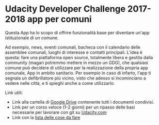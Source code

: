 # Udacity Developer Challenge 2017-2018 app per comuni

Questa App ha lo scopo di offrire funzionalità base per diventare un'app istituzionale di un comune. 

Ad esempio, news, eventi comunali, bacheca con il calendario delle assemblee comunali, luoghi di interesse e contatti principali. L’idea è questa: fare una piattaforma open source, totalmente libera e gestita dalla community (magari potremmo mettere in mezzo un GDG), che qualsiasi comune può decidere di utilizzare per la realizzazione della propria app comunale, App in ambito sanitario. Per esempio in caso di infarto, l'app ti segnala un defibrillatore più vicino, visto che adesso si incominciano a vedere nelle città, e ti spieghi anche a come utilizzarlo.

Link utili:

<ul>
  <li>Link alla cartella di <a href="https://drive.google.com/drive/folders/1oIT6jP9hOC0OMYAxS77N0TzA9AoT7cWp">Google Drive</a> contenente tutti i documenti condivisi.</li>
  <li>Link per un corso veloce (1-2 giorni) per un ripasso delle basi necessarie per lavorare con git su <a href="https://classroom.udacity.com/courses/ud775">Udacity.com</a></li>
  <li>Link con la <a href="https://trello.com/">lista delle cose da fare</a></li>
</ul>
